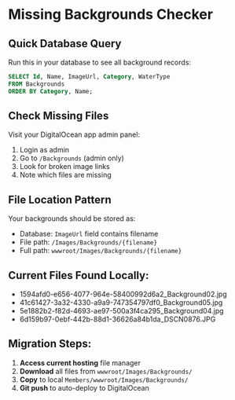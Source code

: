 # Missing Backgrounds Checker

## Quick Database Query
Run this in your database to see all background records:

```sql
SELECT Id, Name, ImageUrl, Category, WaterType 
FROM Backgrounds 
ORDER BY Category, Name;
```

## Check Missing Files
Visit your DigitalOcean app admin panel:
1. Login as admin
2. Go to `/Backgrounds` (admin only)
3. Look for broken image links
4. Note which files are missing

## File Location Pattern
Your backgrounds should be stored as:
- Database: `ImageUrl` field contains filename
- File path: `/Images/Backgrounds/{filename}`
- Full path: `wwwroot/Images/Backgrounds/{filename}`

## Current Files Found Locally:
- 1594afd0-e656-4077-964e-58400992d6a2_Background02.jpg
- 41c61427-3a32-4330-a9a9-747354797df0_Background05.jpg  
- 5e1882b2-f82d-4693-ae97-500a3f4ca295_Background04.jpg
- 6d159b97-0ebf-442b-88d1-36626a84b1da_DSCN0876.JPG

## Migration Steps:
1. **Access current hosting** file manager
2. **Download** all files from `wwwroot/Images/Backgrounds/`
3. **Copy** to local `Members/wwwroot/Images/Backgrounds/`
4. **Git push** to auto-deploy to DigitalOcean